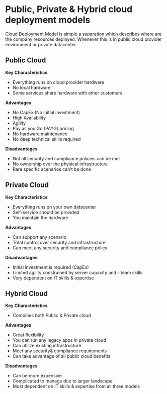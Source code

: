 # Public, Private & Hybrid cloud deployment models

Cloud Deployment Model is simple a separation which describes where are the company resources deployed. Whenever this is in public cloud provider environment or private datacenter.

## Public Cloud
**Key Characteristics**
- Everything runs on cloud provider hardware
- No local hardware
- Some services share hardware with other customers

**Advantages**
- No CapEx (No initial investment)
- High Availability
- Agility
- Pay as you Go (PAYG) pricing
- No hardware maintenance
- No deep technical skills required

**Disadvantages**
- Not all security and compliance policies can be met
- No ownership over the physical infrastructure
- Rare specific scenarios can’t be done

## Private Cloud
**Key Characteristics**
- Everything runs on your own datacenter
- Self-service should be provided
- You maintain the hardware

**Advantages**
- Can support any scenario
- Total control over security and infrastructure
- Can meet any security and compliance policy

**Disadvantages**
- Initial investment is required (CapEx)
- Limited agility constrained by server capacity and - team skills
- Very dependent on IT skills & expertise

## Hybrid Cloud
**Key Characteristics**
- Combines both Public & Private cloud

**Advantages**
- Great flexibility
- You can run any legacy apps in private cloud
- Can utilize existing infrastructure
- Meet any security& compliance requirements
- Can take advantage of all public cloud benefits

**Disadvantages**
- Can be more expensive
- Complicated to manage due to larger landscape
- Most dependent on IT skills & expertise from all three models
